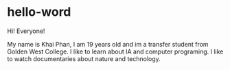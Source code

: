 # hello-word

Hi! Everyone!

My name is Khai Phan, I am 19 years old and im a transfer student from Golden West College.
I like to learn about IA and computer programing. I like to watch documentaries about nature and technology.

